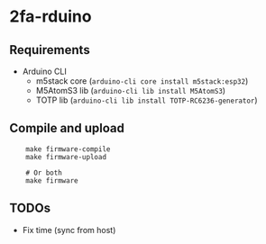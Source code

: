 # 2fa-rduino

## Requirements

- Arduino CLI
    - m5stack core (`arduino-cli core install m5stack:esp32`)
    - M5AtomS3 lib (`arduino-cli lib install M5AtomS3`)
    - TOTP lib (`arduino-cli lib install TOTP-RC6236-generator`)

## Compile and upload

```
    make firmware-compile
    make firmware-upload

    # Or both
    make firmware
```

## TODOs

- Fix time (sync from host)